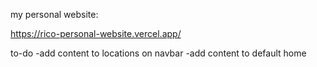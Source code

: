 my personal website: 

https://rico-personal-website.vercel.app/


to-do 
  -add content to locations on navbar
  -add content to default home



